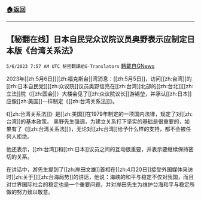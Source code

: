 ###  [:house:返回](README.md)
---


## 【秘翻在线】日本自民党众议院议员奥野表示应制定日本版《台湾关系法》
`5/6/2023 7:57 AM UTC 秘密翻譯組G-Translators` [轉載自GNews](https://gnews.org/articles/1279491)

         

2023年[[zh:5月6日]][[zh:福克斯台]]湾消息：[[zh:5月5日]]，访问[[zh:台湾]]的[[zh:日本自民党]][[zh:众议院]]议员奥野信亮在[[zh:台湾]]北部的[[zh:台北]][[zh:立法]]院（[[zh:国会]]）大楼会见了[[zh:众议院议长]]游锡堃，并承认[[zh:日本]]应像[[zh:美国]]一样制定《[[zh:台湾关系法]]》。

《[[zh:台湾关系法]]》是[[zh:美国]]在1979年制定的一项国内法律，规定了对[[zh:台湾]]的基本政策。 奥野先生强调，为建立关系打下坚实的基础是很重要的，如果有了《[[zh:台湾关系法]]》，无论对[[zh:台湾]]给予什么样的支持，都不会被任何人拒绝。

他还表示，[[zh:台湾]]和[[zh:日本]]议员之间的互动很重要，并表示要继续保持密切的关系。

在讲话中，游先生提到了[[zh:岸田文雄]]首相在[[zh:4月20日]]接受外国媒体采访时[[zh:关于]][[zh:台海局势]]的讲话，他说：海峡的和平与稳定不仅对我国，而且对世界国际社会的稳定也是一个重要问题，并对岸田先生为维护台海和平与稳定所做的努力致以敬意。
